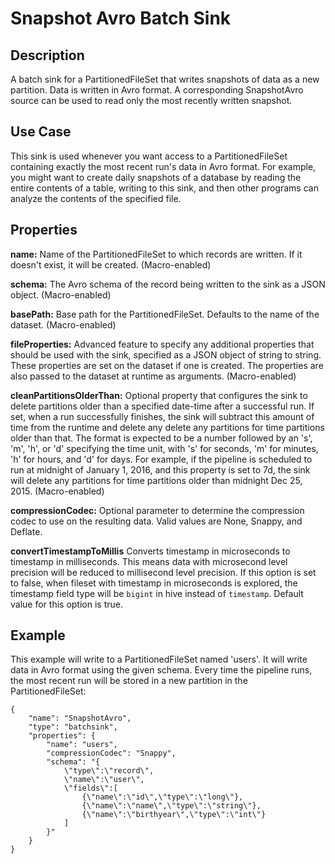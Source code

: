 # Snapshot Avro Batch Sink


Description
-----------
A batch sink for a PartitionedFileSet that writes snapshots of data as a new
partition. Data is written in Avro format. A corresponding SnapshotAvro source
can be used to read only the most recently written snapshot.


Use Case
--------
This sink is used whenever you want access to a PartitionedFileSet containing exactly the
most recent run's data in Avro format. For example, you might want to create daily
snapshots of a database by reading the entire contents of a table, writing to this sink,
and then other programs can analyze the contents of the specified file.


Properties
----------
**name:** Name of the PartitionedFileSet to which records are written.
If it doesn't exist, it will be created. (Macro-enabled)

**schema:** The Avro schema of the record being written to the sink as a JSON object. (Macro-enabled)

**basePath:** Base path for the PartitionedFileSet. Defaults to the name of the dataset. (Macro-enabled)

**fileProperties:** Advanced feature to specify any additional properties that should be used with the sink,
specified as a JSON object of string to string. These properties are set on the dataset if one is created.
The properties are also passed to the dataset at runtime as arguments. (Macro-enabled)

**cleanPartitionsOlderThan:** Optional property that configures the sink to delete partitions older than a specified date-time after a successful run.
If set, when a run successfully finishes, the sink will subtract this amount of time from the runtime and delete any delete any partitions for time partitions older than that.
The format is expected to be a number followed by an 's', 'm', 'h', or 'd' specifying the time unit, with 's' for seconds,
'm' for minutes, 'h' for hours, and 'd' for days. For example, if the pipeline is scheduled to run at midnight of January 1, 2016,
and this property is set to 7d, the sink will delete any partitions for time partitions older than midnight Dec 25, 2015. (Macro-enabled)

**compressionCodec:** Optional parameter to determine the compression codec to use on the resulting data. 
Valid values are None, Snappy, and Deflate.

**convertTimestampToMillis** Converts timestamp in microseconds to timestamp in milliseconds. This means data with
microsecond level precision will be reduced to millisecond level precision. If this option is set to false, when
fileset with timestamp in microseconds is explored, the timestamp field type will be `bigint` in hive instead of
`timestamp`. Default value for this option is true.

Example
-------
This example will write to a PartitionedFileSet named 'users'. It will write data in Avro format
using the given schema. Every time the pipeline runs, the most recent run will be stored in
a new partition in the PartitionedFileSet:

    {
        "name": "SnapshotAvro",
        "type": "batchsink",
        "properties": {
            "name": "users",
            "compressionCodec": "Snappy",
            "schema": "{
                \"type\":\"record\",
                \"name\":\"user\",
                \"fields\":[
                    {\"name\":\"id\",\"type\":\"long\"},
                    {\"name\":\"name\",\"type\":\"string\"},
                    {\"name\":\"birthyear\",\"type\":\"int\"}
                ]
            }"
        }
    }